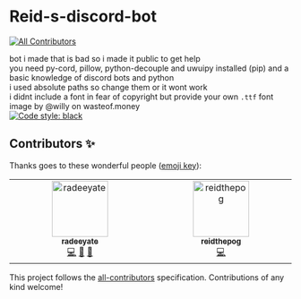 # Reid-s-discord-bot
<!-- ALL-CONTRIBUTORS-BADGE:START - Do not remove or modify this section -->
[![All Contributors](https://img.shields.io/badge/all_contributors-3-orange.svg?style=flat-square)](#contributors-)
<!-- ALL-CONTRIBUTORS-BADGE:END -->
bot i made that is bad so i made it public to get help  
you need py-cord, pillow, python-decouple and uwuipy installed (pip) and a basic knowledge of discord bots and python  
i used absolute paths so change them or it wont work  
i didnt include a font in fear of copyright but provide your own `.ttf` font  
image by @willy on wasteof.money  
[![Code style: black](https://img.shields.io/badge/code%20style-black-000000.svg)](https://github.com/psf/black)

## Contributors ✨

Thanks goes to these wonderful people ([emoji key](https://allcontributors.org/docs/en/emoji-key)):

<!-- ALL-CONTRIBUTORS-LIST:START - Do not remove or modify this section -->
<!-- prettier-ignore-start -->
<!-- markdownlint-disable -->
<table>
  <tbody>
    <tr>
      <td align="center" valign="top" width="14.28%"><a href="http://radi8.dev"><img src="https://avatars.githubusercontent.com/u/124477460?v=4?s=100" width="100px;" alt="radeeyate"/><br /><sub><b>radeeyate</b></sub></a><br /><a href="https://github.com/reidthepog/Reids-discord-bot/commits?author=radeeyate" title="Code">💻</a> <a href="https://github.com/reidthepog/Reids-discord-bot/issues?q=author%3Aradeeyate" title="Bug reports">🐛</a> <a href="#question-radeeyate" title="Answering Questions">💬</a></td>
      <td align="center" valign="top" width="14.28%"><a href="https://github.com/reidthepog"><img src="https://avatars.githubusercontent.com/u/123068761?v=4?s=100" width="100px;" alt="reidthepog"/><br /><sub><b>reidthepog</b></sub></a><br /><a href="https://github.com/reidthepog/Reids-discord-bot/commits?author=reidthepog" title="Code">💻</a></td>
    </tr>
  </tbody>
</table>

<!-- markdownlint-restore -->
<!-- prettier-ignore-end -->

<!-- ALL-CONTRIBUTORS-LIST:END -->

This project follows the [all-contributors](https://github.com/all-contributors/all-contributors) specification. Contributions of any kind welcome!